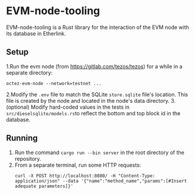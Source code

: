 # EVM-node-tooling

EVM-node-tooling is a Rust library for the interaction of the EVM node with its database in Etherlink.


## Setup

1.Run the evm node (from https://gitlab.com/tezos/tezos) for a while in a separate directory: 
```
octez-evm-node --network=testnet ...
```  
2.Modify the ``.env`` file to match the SQLite ``store.sqlite`` file's location. This file is created by the node and located in the node's data directory.
3.(optional) Modify hard-coded values in the tests in ``src/dieselsqlite/models.rs``to reflect the bottom and top block id in the database.  

## Running

1. Run the command ``cargo run --bin server`` in the root directory of the repository.  
2. From a separate terminal, run some HTTP requests:
   ```
   curl -X POST http://localhost:8080/ -H "Content-Type: application/json" --data '{"name":"method_name","params":[#Insert adequate parameters]}'
   ```

